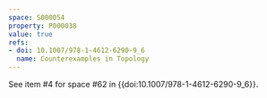 ```yaml
---
space: S000054
property: P000038
value: true
refs:
- doi: 10.1007/978-1-4612-6290-9_6
  name: Counterexamples in Topology
---
```


See item #4 for space #62 in {{doi:10.1007/978-1-4612-6290-9_6}}.
